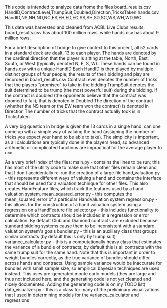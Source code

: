 This code is intended to analyze data frome the files
board_results.csv
HandID,ContractLevel,TrumpSuit,Doubled,Direction,TricksTaken
hands.csv
HandID,NS,NH,ND,NC,ES,EH,ED,EC,SS,SH,SD,SC,WS,WH,WD,WC

This data was harvested and cleaned from ACBL Live Clubs results; board_results.csv has about 100 million rows, while hands.csv has about 9 million rows.

For a brief description of bridge to give context to this project, all 52 cards in a standard deck are dealt, 13 to each player. The hands are denoted by the cardinal direction that the player is sitting at the table, North, East, South, or West (typically denoted N, E, S, W). These hands can be found in hands.csv with a unique HandID
Each HandID is then played by multiple distinct groups of four people; the results of their bidding and play are recorded in board_results.csv
ContractLevel denotes the number of tricks that the players "promised" to take in the bidding
TrumpSuit denotes the suit determined to be trump (the most powerful suit) during the bidding.
If the contract is doubled (the opponents believe that the contract was doomed to fail), that is denoted in Doubled
The direction of the contract (whether the NS team or the EW team won the contract) is denoted in Direction
The number of tricks that the contract actually took is in TricksTaken

A very big question in bridge is given the 13 cards in a single hand, can one come up with a simple way of valuing the hand (assigning the number of tricks you expect your hand to be able to take). The simplicity is important, as all calculations are typically done in the players head, so advanced arithmetic or 
complicated functions are impractical for the average player to use.

As a very brief index of the files:
main.py - contains the lines to be run; this has most of the utility code to make sure that other files remain clean and that I don't accidentally re-run the creation of a large file
hand_valuation.py - this represents different ways of valuing a hand and contains the interface that should be used for a valuation technique for other files. This also creates HandFeature files, which track the features used by a hand valuation system.
mean_squared_error.py - this computes the mean_squared_error of a particular HandValuation system
regression.py - this allows for the construction of a hand valuation system using a regression on a HandFeature file
selector.py - this includes functionality to determine which contracts should be included in a regression or error calculation. By default Club and Diamond contracts are excluded because standard bidding systems cause them to be inconsistent with a standard valuation system's goals
bundler.py - this is an auxiliary class that groups similar contracts (by default this is only by trump suit)
variance_calculator.py - this is a computationally heavy class that estimates the variance of a bundle of contracts; by default this is all contracts with the same trump suit for the same hand. Note that this is important in order to weight bundles correctly, as the true variance of bundles should differ across hands and contracts. Using sample variance would be inaccurate for bundles with small sample size, so empirical bayesian techniques are used instead. This uses pre-generated monte carlo models (they are large and thus not included here, and the generating code is not yet cleaned and nicely documented. Adding the generating code is on my TODO list)
data_visualizer.py - this is a class for many of the preliminary visualizations that I used in determining models for the variance_calculator and regressions
